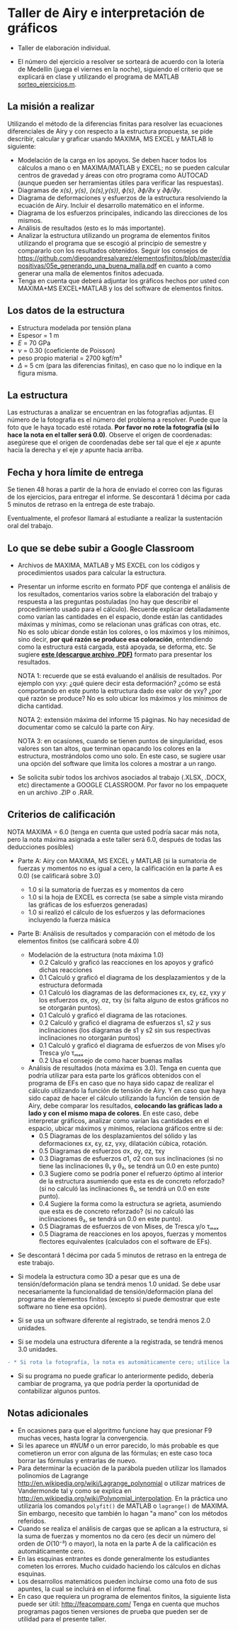 # Taller de Airy e interpretación de gráficos

* Taller de elaboración individual.

* El número del ejercicio a resolver se sorteará de acuerdo con la lotería de Medellín (juega el viernes en la noche), siguiendo el criterio que se explicará en clase y utilizando el programa de MATLAB [sorteo_ejercicios.m](sorteo_ejercicios.m).

## La misión a realizar
Utilizando el método de la diferencias finitas para resolver las ecuaciones diferenciales de Airy y con respecto a la estructura propuesta, se pide describir, calcular y graficar usando MAXIMA, MS EXCEL y MATLAB lo siguiente:
* Modelación de la carga en los apoyos. Se deben hacer todos los cálculos a mano o en MAXIMA/MATLAB y EXCEL; no se pueden calcular centros de gravedad y áreas con otro programa como AUTOCAD (aunque pueden ser herramientas útiles para verificar las respuestas).
* Diagramas de *x(s)*, *y(s)*, *(x(s),y(s))*, *ϕ(s)*, *∂ϕ/∂x* y *∂ϕ/∂y*.
* Diagrama de deformaciones y esfuerzos de la estructura resolviendo la ecuación de Airy. Incluir el desarrollo matemático en el informe.
* Diagrama de los esfuerzos principales, indicando las direcciones de los mismos.
* Análisis de resultados (esto es lo más importante).
* Analizar la estructura utilizando un programa de elementos finitos utilizando el programa que se escogió al principio de semestre y compararlo con los resultados obtenidos. Seguir los consejos de https://github.com/diegoandresalvarez/elementosfinitos/blob/master/diapositivas/05e_generando_una_buena_malla.pdf en cuanto a como generar una malla de elementos finitos adecuada.
* Tenga en cuenta que deberá adjuntar los gráficos hechos por usted con MAXIMA+MS EXCEL+MATLAB y los del software de elementos finitos.

## Los datos de la estructura
* Estructura modelada por tensión plana
* Espesor = 1 m
* *E* = 70 GPa
* *ν* = 0.30 (coeficiente de Poisson)
* peso propio material = 2700 kgf/m³
* *Δ*  = 5 cm (para las diferencias finitas), en caso que no lo indique en la figura misma.

## La estructura
Las estructuras a analizar se encuentran en las fotografías adjuntas. El número de la fotografía es el número del problema a resolver. Puede que la foto que le haya tocado esté rotada. **Por favor no rote la fotografía (si lo hace la nota en el taller será 0.0)**. Observe el origen de coordenadas: asegúrese que el origen de coordenadas debe ser tal que el eje *x* apunte hacia la derecha y el eje *y* apunte hacia arriba. 

## Fecha y hora límite de entrega
Se tienen 48 horas a partir de la hora de enviado el correo con las figuras de los ejercicios, para entregar el informe. Se descontará 1 décima por cada 5 minutos de retraso en la entrega de este trabajo.

Eventualmente, el profesor llamará al estudiante a realizar la sustentación oral del trabajo.

## Lo que se debe subir a Google Classroom
* Archivos de MAXIMA, MATLAB y MS EXCEL con los códigos y procedimientos usados para calcular la estructura. 

* Presentar un informe escrito en formato PDF que contenga el análisis de los resultados, comentarios varios sobre la elaboración del trabajo y respuesta a las preguntas postuladas (no hay que describir el procedimiento usado para el cálculo). Recuerde explicar detalladamente como varían las cantidades en el espacio, donde están las cantidades máximas y mínimas, como se relacionan unas gráficas con otras, etc. No es solo ubicar donde están los colores, o los máximos y los mínimos, sino decir, **por qué razón se produce esa coloración**, entendiendo como la estructura está cargada, está apoyada, se deforma, etc. Se sugiere [**este (descargue archivo .PDF)**](ejemplo_analisis_graficos.pdf) formato para presentar los resultados.

  NOTA 1: recuerde que se está evaluando el análisis de resultados. Por ejemplo con γxy: ¿qué quiere decir esta deformación? ¿cómo se está comportando en este punto la estructura dado ese valor de γxy? ¿por qué razón se produce? No es solo ubicar los máximos y los mínimos de dicha cantidad.

  NOTA 2: extensión máxima del informe 15 páginas. No hay necesidad de documentar como se calculó la parte con Airy.

  NOTA 3: en ocasiones, cuando se tienen puntos de singularidad, esos valores son tan altos, que terminan opacando los colores en la estructura, mostrándolos como uno solo. En este caso, se sugiere usar una opción del software que limita los colores a mostrar a un rango. 

* Se solicita subir todos los archivos asociados al trabajo (.XLSX, .DOCX, etc) directamente a GOOGLE CLASSROOM. Por favor no los empaquete en un archivo .ZIP o .RAR.

## Criterios de calificación
NOTA MAXIMA = 6.0 (tenga en cuenta que usted podría sacar más nota, pero la nota máxima asignada a este taller será 6.0, después de todas las deducciones posibles)

* Parte A: Airy con MAXIMA, MS EXCEL y MATLAB (si la sumatoria de fuerzas y momentos no es igual a cero, la calificación en la parte A es 0.0) (se calificará sobre 3.0)
   * 1.0 si la sumatoria de fuerzas es y momentos da cero 
   * 1.0 si la hoja de EXCEL es correcta (se sabe a simple vista mirando las gráficas de los esfuerzos generadas)
   * 1.0 si realizó el cálculo de los esfuerzos y las deformaciones incluyendo la fuerza másica
* Parte B: Análisis de resultados y comparación con el método de los elementos finitos (se calificará sobre 4.0)
   * Modelación de la estructura (nota máxima 1.0)
     * 0.2 Calculó y graficó las reacciones en los apoyos y graficó dichas reacciones
     * 0.1 Calculó y graficó el diagrama de los desplazamientos y de la estructura deformada
     * 0.1 Calculó los diagramas de las deformaciones ɛx, ɛy, ɛz, γxy *y* los esfuerzos σx, σy, σz, τxy (si falta alguno de estos gráficos no se otorgarán puntos).
     * 0.1 Calculó y graficó el diagrama de las rotaciones.
     * 0.2 Calculó y graficó el diagrama de esfuerzos s1, s2 *y* sus inclinaciones (los diagramas de s1 y s2 sin sus respectivas inclinaciones no otorgarán puntos)
     * 0.1 Calculó y graficó el diagrama de esfuerzos de von Mises y/o Tresca y/o  τₘₐₓ
     * 0.2 Usa el consejo de como hacer buenas mallas  
   * Análisis de resultados (nota máxima es 3.0). Tenga en cuenta que podría utilizar para esta parte los gráficos obtenidos con el programa de EFs en caso que no haya sido capaz de realizar el cálculo utilizando la función de tensión de Airy. Y en caso que haya sido capaz de hacer el cálculo utilizando la función de tensión de Airy, debe comparar los resultados, **colocando las gráficas lado a lado y con el mismo mapa de colores**. En este caso, debe interpretar gráficos, analizar como varían las cantidades en el espacio, ubicar máximos y mínimos, relaciona gráficos entre si de:
     * 0.5 Diagramas de los desplazamientos del sólido y las deformaciones ɛx, ɛy, ɛz, γxy, dilatación cúbica, rotación.
     * 0.5 Diagramas de esfuerzos σx, σy, σz, τxy
     * 0.3 Diagramas de esfuerzos σ1, σ2 con sus inclinaciones (si no tiene las inclinaciones θ₁ y θ₂, se tendrá un 0.0 en este punto)
     * 0.3 Sugiere como se podría poner el refuerzo óptimo al interior de la estructura asumiendo que esta es de concreto reforzado? (si no calculó las inclinaciones θ₁, se tendrá un 0.0 en este punto).
     * 0.4 Sugiere la forma como la estructura se agrieta, asumiendo que esta es de concreto reforzado?  (si no calculó las inclinaciones θ₂, se tendrá un 0.0 en este punto).
     * 0.5 Diagramas de esfuerzos de von Mises, de Tresca y/o τₘₐₓ 
     * 0.5 Diagrama de reacciones en los apoyos, fuerzas y momentos flectores equivalentes (calculados con el software de EFs).

* Se descontará 1 décima por cada 5 minutos de retraso en la entrega de este trabajo.

* Si modela la estructura como 3D a pesar que es una de tensión/deformación plana se tendrá menos 1.0 unidad. Se debe usar necesariamente la funcionalidad de tensión/deformación plana del programa de elementos finitos (excepto si puede demostrar que este software no tiene esa opción).

* Si se usa un software diferente al registrado, se tendrá menos 2.0 unidades.

* Si se modela una estructura diferente a la registrada, se tendrá menos 3.0 unidades.

```diff
- * Si rota la fotografía, la nota es automáticamente cero; utilice la rotación de la fotografía asignada.
```

* Si su programa no puede graficar lo anteriormente pedido, debería cambiar de programa, ya que podría perder la oportunidad de contabilizar algunos puntos.

## Notas adicionales
* En ocasiones para que el algoritmo funcione hay que presionar F9 muchas veces, hasta lograr la convergencia.
* Si les aparece un *#NUM* o un error parecido, lo más probable es que cometieron un error con alguna de las fórmulas; en este caso toca borrar las fórmulas y entrarlas de nuevo.
* Para determinar la ecuación de la parábola pueden utilizar los llamados polinomios de Lagrange http://en.wikipedia.org/wiki/Lagrange_polynomial o utilizar matrices de Vandermonde tal y como se explica en http://en.wikipedia.org/wiki/Polynomial_interpolation. En la práctica uno utilizaría los comandos `polyfit()` de MATLAB o `lagrange()` de MAXIMA. Sin embargo, necesito que también lo hagan "a mano" con los métodos referidos.
* Cuando se realiza el análisis de cargas que se aplican a la estructura, si la suma de fuerzas y momentos no da cero (es decir un número del orden de *O*(10⁻³) o mayor), la nota en la parte A de la calificación es automáticamente cero.
* En las esquinas entrantes es donde generalmente los estudiantes cometen los errores. Mucho cuidado haciendo los cálculos en dichas esquinas.
* Los desarrollos matemáticos pueden incluirse como una foto de sus apuntes, la cual se incluirá en el informe final.
* En caso que requiera un programa de elementos finitos, la siguiente lista puede ser útil: http://feacompare.com/ Tenga en cuenta que muchos programas pagos tienen versiones de prueba que pueden ser de utilidad para el presente taller.
